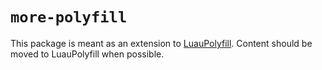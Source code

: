 # `more-polyfill`

This package is meant as an extension to [LuauPolyfill](https://github.com/jsdotlua/luau-polyfill). Content should be moved to LuauPolyfill when possible.
